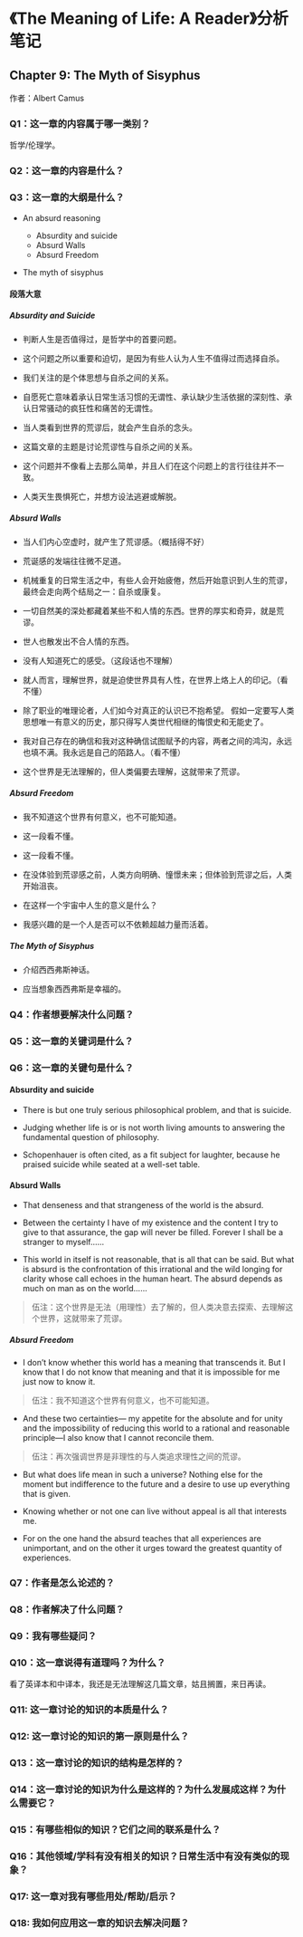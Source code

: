 # 《The Meaning of Life: A Reader》分析笔记

## Chapter 9: The Myth of Sisyphus

作者：Albert Camus

### Q1：这一章的内容属于哪一类别？

哲学/伦理学。

### Q2：这一章的内容是什么？

### Q3：这一章的大纲是什么？

- An absurd reasoning
  - Absurdity and suicide
  - Absurd Walls
  - Absurd Freedom

- The myth of sisyphus

#### 段落大意

##### Absurdity and Suicide

- 判断人生是否值得过，是哲学中的首要问题。

- 这个问题之所以重要和迫切，是因为有些人认为人生不值得过而选择自杀。

- 我们关注的是个体思想与自杀之间的关系。

- 自愿死亡意味着承认日常生活习惯的无谓性、承认缺少生活依据的深刻性、承认日常骚动的疯狂性和痛苦的无谓性。

- 当人类看到世界的荒谬后，就会产生自杀的念头。

- 这篇文章的主题是讨论荒谬性与自杀之间的关系。

- 这个问题并不像看上去那么简单，并且人们在这个问题上的言行往往并不一致。

- 人类天生畏惧死亡，并想方设法逃避或解脱。

##### Absurd Walls

- 当人们内心空虚时，就产生了荒谬感。（概括得不好）

- 荒诞感的发端往往微不足道。

- 机械重复的日常生活之中，有些人会开始疲倦，然后开始意识到人生的荒谬，最终会走向两个结局之一：自杀或康复。

- 一切自然美的深处都藏着某些不和人情的东西。世界的厚实和奇异，就是荒谬。

- 世人也散发出不合人情的东西。

- 没有人知道死亡的感受。（这段话也不理解）

- 就人而言，理解世界，就是迫使世界具有人性，在世界上烙上人的印记。（看不懂）

- 除了职业的唯理论者，人们如今对真正的认识已不抱希望。
  假如一定要写人类思想唯一有意义的历史，那只得写人类世代相继的悔恨史和无能史了。

- 我对自己存在的确信和我对这种确信试图赋予的内容，两者之间的鸿沟，永远也填不满。我永远是自己的陌路人。（看不懂）

- 这个世界是无法理解的，但人类偏要去理解，这就带来了荒谬。

##### Absurd Freedom

- 我不知道这个世界有何意义，也不可能知道。

- 这一段看不懂。

- 这一段看不懂。

- 在没体验到荒谬感之前，人类方向明确、憧憬未来；但体验到荒谬之后，人类开始沮丧。

- 在这样一个宇宙中人生的意义是什么？

- 我感兴趣的是一个人是否可以不依赖超越力量而活着。

##### The Myth of Sisyphus

- 介绍西西弗斯神话。

- 应当想象西西弗斯是幸福的。

### Q4：作者想要解决什么问题？

### Q5：这一章的关键词是什么？

### Q6：这一章的关键句是什么？

#### Absurdity and suicide

- There is but one truly serious philosophical problem, and that is suicide.

- Judging whether life is or is not worth living amounts to answering the fundamental question of philosophy.

- Schopenhauer is often cited, as a fit subject for laughter, because he praised suicide while seated at a well-set table.

#### Absurd Walls

- That denseness and that strangeness of the world is the absurd.

- Between the certainty I have of my existence and the content I try to give to that assurance, the gap will never be filled.
  Forever I shall be a stranger to myself......

- This world in itself is not reasonable, that is all that can be said.
  But what is absurd is the confrontation of this irrational and the wild longing for clarity whose call echoes in the human heart.
  The absurd depends as much on man as on the world......

> 伍注：这个世界是无法（用理性）去了解的，但人类决意去探索、去理解这个世界，这就带来了荒谬。

##### Absurd Freedom

- I don’t know whether this world has a meaning that transcends it.
  But I know that I do not know that meaning and that it is impossible for me just now to know it.

> 伍注：我不知道这个世界有何意义，也不可能知道。

- And these two certainties—
  my appetite for the absolute and for unity
  and the impossibility of reducing this world to a rational and reasonable principle—I also know that I cannot reconcile them.

> 伍注：再次强调世界是非理性的与人类追求理性之间的荒谬。

- But what does life mean in such a universe?
  Nothing else for the moment but indifference to the future and a desire to use up everything that is given.

- Knowing whether or not one can live without appeal is all that interests me.

- For on the one hand the absurd teaches that all experiences are unimportant,
  and on the other it urges toward the greatest quantity of experiences.

### Q7：作者是怎么论述的？

### Q8：作者解决了什么问题？

### Q9：我有哪些疑问？

### Q10：这一章说得有道理吗？为什么？

看了英译本和中译本，我还是无法理解这几篇文章，姑且搁置，来日再读。

### Q11: 这一章讨论的知识的本质是什么？

### Q12: 这一章讨论的知识的第一原则是什么？

### Q13：这一章讨论的知识的结构是怎样的？

### Q14：这一章讨论的知识为什么是这样的？为什么发展成这样？为什么需要它？

### Q15：有哪些相似的知识？它们之间的联系是什么？

### Q16：其他领域/学科有没有相关的知识？日常生活中有没有类似的现象？

### Q17: 这一章对我有哪些用处/帮助/启示？

### Q18: 我如何应用这一章的知识去解决问题？


